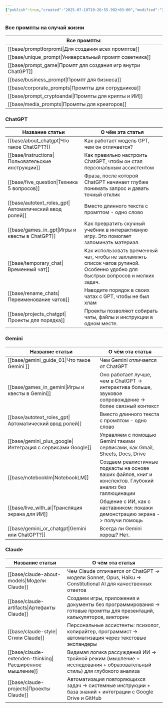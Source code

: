 ```yaml
---
{"publish":true,"created":"2025-07-10T19:26:55.992+03:00","modified":"2025-08-02T13:35:32.537+03:00","cssclasses":""}
---
```


### Все промпты на случай жизни

| Все промпты:                                            |
| ------------------------------------------------------- |
| [[base/promptforpromt\|Для создания всех промптов]]          |
| [[base/unique_prompt\|Универсальный промпт советника]]       |
| [[base/prompt_game\|Промпт для создания игр внутри ChatGPT]] |
| [[base/business_prompt\|Промпт для бизнеса]]                 |
| [[base/corporate_prompts\|Промпты для сотрудников]]          |
| [[base/prompt_cryptoandai\|Промпты для крипты и ИИ]]         |
| [[base/media_prompts\|Промпты для креаторов]]                |


### ChatGPT

| Название статьи                                   | О чём эта статья                                                                                                               |
| ------------------------------------------------- | ------------------------------------------------------------------------------------------------------------------------------ |
| [[base/about_chatgpt\|Что такое ChatGPT?]]             | Как работает модель GPT, чем он отличается?                                                                                    |
| [[base/instructions\|Польовательские инструкции]]      | Как правильно настроить ChatGPT, чтобы он стал персональным ассистентом                                                        |
| [[base/five_question\|Техника 5 вопросов]]             | Фраза, после которой ChatGPT начинает глубже понимать запрос и давать точный отклик                                            |
| [[base/autotext_roles_gpt\|Автоматический ввод ролей]] | Вместо длинного текста с промптом - одно слово                                                                                 |
| [[base/games_in_gpt\|Игры и квесты в ChatGPT]]         | Как превратить скучный учебник в интерактивную игру. Это помогает запоминать материал.                                         |
| [[base/temporary_chat\|Временный чат]]                 | Как использовать временный чат, чтобы не захламлять список чатов рутиной. Особенно удобно для быстрых вопросов и мелких задач. |
| [[base/rename_chats\|Переименование чатов]]            | Наводите порядок в своих чатах с GPT, чтобы не был хлам                                                                        |
| [[base/projects_chatgpt\|Проекты для порядка]]         | Проекты позволяют собирать чаты, файлы и инструкции в одном месте.                                                             |

### Gemini

| Название статьи                                       | О чём эта статья                                                                                          |
| ----------------------------------------------------- | --------------------------------------------------------------------------------------------------------- |
| [[base/gemini_guide_01\|Что такое Gemini ]]                | Чем Gemini отличается от ChatGPT                                                                          |
| [[base/games_in_gemini\|Игры и квесты в Gemini]]           | Оно работает лучше, чем в ChatGPT -> интерактива больше, звуковое сопровождение -> более связный контекст |
| [[base/autotext_roles_gpt\|Автоматический ввод ролей]]     | Вместо длинного текста с промптом - одно слово                                                            |
| [[base/gemini_plus_google\|Интеграция с сервисами Google]] | Управляем с помощью Gemini такими сервисами, как Gmail, Sheets, Docs, Drive                               |
| [[base/notebooklm\|NotebookLM]]                            | Создаем реалистичные подкасты на основе ваших файлов, книг и конспектов. Глубокий анализ без галлюцинации |
| [[base/live_with_ai\|Трансляция экрана для ИИ]]            | Общение с ИИ, как с наставником: покажи демонстрацию экрана -> получи помощь                              |
| [[base/gemini_or_chatgpt\|Gemini или ChatGPT?]]            | Всегда ли Gemini хорош? Нет.                                                                              |

### Claude

| Название статьи                                    | О чём эта статья                                                                                                      |
| -------------------------------------------------- | --------------------------------------------------------------------------------------------------------------------- |
| [[base/claude-about-models\|Модели Claude]]             | Чем Claude отличается от ChatGPT → модели Sonnet, Opus, Haiku → Constitutional AI для качественных ответов            |
| [[base/claude-artifacts\|Артефакты Claude]]             | Создаем игры, приложения и документы без программирования → готовые промпты для презентаций, калькуляторов, викторин  |
| [[base/claude-style\|Стили Claude]]                     | Персональные ассистенты: психолог, копирайтер, программист → автоматизация через текстовые экспандеры                 |
| [[base/claude-extenden-thinking\|Расширенное мышление]] | Видимая логика рассуждений ИИ → тройной режим (мышление + исследования + образовательный стиль) для глубокого анализа |
| [[base/claude-projects\|Проекты Claude]]                | Автоматизация повторяющихся задач → системные инструкции + база знаний + интеграции с Google Drive и GitHub           |
